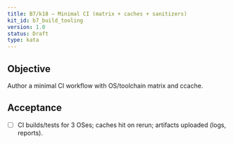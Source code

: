 ```yaml
---
title: B7/k18 — Minimal CI (matrix + caches + sanitizers)
kit_id: b7_build_tooling
version: 1.0
status: Draft
type: kata
---
```

## Objective
Author a minimal CI workflow with OS/toolchain matrix and ccache.
## Acceptance
- [ ] CI builds/tests for 3 OSes; caches hit on rerun; artifacts uploaded (logs, reports).
